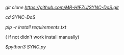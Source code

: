 *git clone https://github.com/MR-HIFZU/SYNC-DoS.git*



*cd SYNC-DoS*



*pip -r install requirements.txt*

( if not didn't work install manually)

*$python3 SYNC.py*
